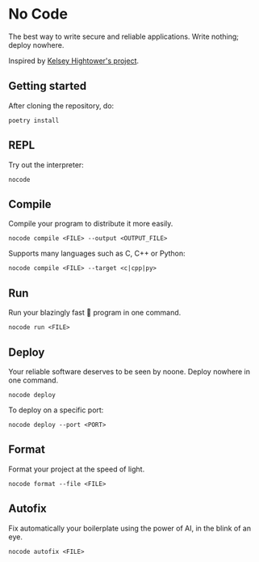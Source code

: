 # No Code

The best way to write secure and reliable applications. Write nothing; deploy nowhere.

Inspired by [Kelsey Hightower's project](https://github.com/kelseyhightower/nocode).

## Getting started

After cloning the repository, do:

```
poetry install
```

## REPL

Try out the interpreter:

```
nocode
```

## Compile

Compile your program to distribute it more easily.

```
nocode compile <FILE> --output <OUTPUT_FILE>
```

Supports many languages such as C, C++ or Python:

```
nocode compile <FILE> --target <c|cpp|py>
```

## Run

Run your blazingly fast 🚀 program in one command.

```
nocode run <FILE>
```

## Deploy

Your reliable software deserves to be seen by noone. Deploy nowhere in one command.

```
nocode deploy
```

To deploy on a specific port:

```
nocode deploy --port <PORT>
```

## Format

Format your project at the speed of light.

```
nocode format --file <FILE>
```

## Autofix

Fix automatically your boilerplate using the power of AI, in the blink of an eye.

```
nocode autofix <FILE>
```
